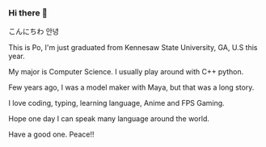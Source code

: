 ### Hi there 👋
こんにちわ 안녕

This is Po, I'm just graduated from Kennesaw State University, GA, U.S this year.

My major is Computer Science.
I usually play around with C++ python.

Few years ago, I was a model maker with Maya, but that was a long story.

I love coding, typing, learning language, Anime and FPS Gaming.

Hope one day I can speak many language around the world.

Have a good one. Peace!!

<!--
**lbgpaul/lbgpaul** is a ✨ _special_ ✨ repository because its `README.md` (this file) appears on your GitHub profile.

Here are some ideas to get you started:

- 🔭 I’m currently working on ...
- 🌱 I’m currently learning ...
- 👯 I’m looking to collaborate on ...
- 🤔 I’m looking for help with ...
- 💬 Ask me about ...
- 📫 How to reach me: ...
- 😄 Pronouns: ...
- ⚡ Fun fact: ...
-->
